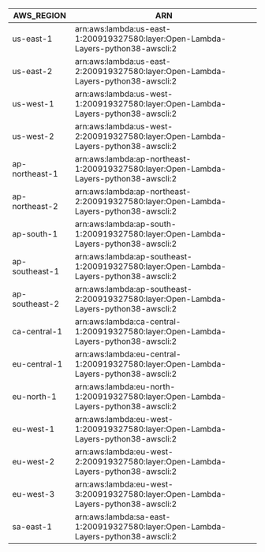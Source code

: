 AWS_REGION      |  ARN
----------------|---------------------------------------------------------------------------------------
us-east-1       |  arn:aws:lambda:us-east-1:200919327580:layer:Open-Lambda-Layers-python38-awscli:2
us-east-2       |  arn:aws:lambda:us-east-2:200919327580:layer:Open-Lambda-Layers-python38-awscli:2
us-west-1       |  arn:aws:lambda:us-west-1:200919327580:layer:Open-Lambda-Layers-python38-awscli:2
us-west-2       |  arn:aws:lambda:us-west-2:200919327580:layer:Open-Lambda-Layers-python38-awscli:2
ap-northeast-1  |  arn:aws:lambda:ap-northeast-1:200919327580:layer:Open-Lambda-Layers-python38-awscli:2
ap-northeast-2  |  arn:aws:lambda:ap-northeast-2:200919327580:layer:Open-Lambda-Layers-python38-awscli:2
ap-south-1      |  arn:aws:lambda:ap-south-1:200919327580:layer:Open-Lambda-Layers-python38-awscli:2
ap-southeast-1  |  arn:aws:lambda:ap-southeast-1:200919327580:layer:Open-Lambda-Layers-python38-awscli:2
ap-southeast-2  |  arn:aws:lambda:ap-southeast-2:200919327580:layer:Open-Lambda-Layers-python38-awscli:2
ca-central-1    |  arn:aws:lambda:ca-central-1:200919327580:layer:Open-Lambda-Layers-python38-awscli:2
eu-central-1    |  arn:aws:lambda:eu-central-1:200919327580:layer:Open-Lambda-Layers-python38-awscli:2
eu-north-1      |  arn:aws:lambda:eu-north-1:200919327580:layer:Open-Lambda-Layers-python38-awscli:2
eu-west-1       |  arn:aws:lambda:eu-west-1:200919327580:layer:Open-Lambda-Layers-python38-awscli:2
eu-west-2       |  arn:aws:lambda:eu-west-2:200919327580:layer:Open-Lambda-Layers-python38-awscli:2
eu-west-3       |  arn:aws:lambda:eu-west-3:200919327580:layer:Open-Lambda-Layers-python38-awscli:2
sa-east-1       |  arn:aws:lambda:sa-east-1:200919327580:layer:Open-Lambda-Layers-python38-awscli:2
